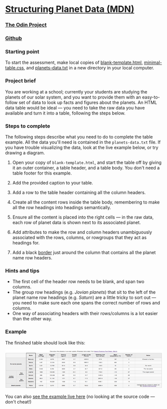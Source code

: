 # [Structuring Planet Data (MDN)](https://developer.mozilla.org/en-US/docs/Learn/HTML/Tables/Structuring_planet_data)
### [The Odin Project](https://www.theodinproject.com/lessons/node-path-intermediate-html-and-css-tables)
### [Github](https://github.com/jzanderson09/tables)

### **Starting point**

To start the assessment, make local copies of [blank-template.html](https://github.com/mdn/learning-area/blob/main/html/tables/assessment-start/blank-template.html), [minimal-table.css](https://github.com/mdn/learning-area/blob/main/html/tables/assessment-start/minimal-table.css), and [planets-data.txt](https://github.com/mdn/learning-area/blob/main/html/tables/assessment-start/planets-data.txt) in a new directory in your local computer.

### **Project brief**

You are working at a school; currently your students are studying the planets of our solar system, and you want to provide them with an easy-to-follow set of data to look up facts and figures about the planets. An HTML data table would be ideal — you need to take the raw data you have available and turn it into a table, following the steps below.

### **Steps to complete**

The following steps describe what you need to do to complete the table example. All the data you'll need is contained in the `planets-data.txt` file. If you have trouble visualizing the data, look at the live example below, or try drawing a diagram.

1. Open your copy of `blank-template.html`, and start the table off by giving it an outer container, a table header, and a table body. You don't need a table footer for this example.

2. Add the provided caption to your table.

3. Add a row to the table header containing all the column headers.

4. Create all the content rows inside the table body, remembering to make all the row headings into headings semantically.

5. Ensure all the content is placed into the right cells — in the raw data, each row of planet data is shown next to its associated planet.

6. Add attributes to make the row and column headers unambiguously associated with the rows, columns, or rowgroups that they act as headings for.

7. Add a black [border](https://developer.mozilla.org/en-US/docs/Web/CSS/border) just around the column that contains all the planet name row headers.

### **Hints and tips**
* The first cell of the header row needs to be blank, and span two columns.
* The group row headings (e.g. *Jovian planets*) that sit to the left of the planet name row headings (e.g. *Saturn*) are a little tricky to sort out — you need to make sure each one spans the correct number of rows and columns.
* One way of associating headers with their rows/columns is a lot easier than the other way.

### **Example**

The finished table should look like this:

![finished table](finished_table.png)

You can also [see the example live here](https://mdn.github.io/learning-area/html/tables/assessment-finished/planets-data.html) (no looking at the source code — don't cheat!)